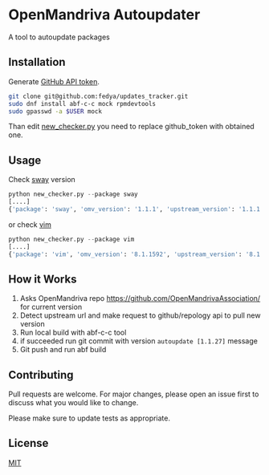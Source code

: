 # OpenMandriva Autoupdater

A tool to autoupdate packages

## Installation

Generate [GitHub API token](https://github.com/settings/tokens).

```bash
git clone git@github.com:fedya/updates_tracker.git
sudo dnf install abf-c-c mock rpmdevtools
sudo gpasswd -a $USER mock
```

Than edit [new_checker.py](https://github.com/fedya/updates_tracker/blob/master/new_checker.py#L16)
you need to replace github_token with obtained one.

## Usage
Check [sway](https://github.com/swaywm/sway) version
```python
python new_checker.py --package sway
[....]
{'package': 'sway', 'omv_version': '1.1.1', 'upstream_version': '1.1.1', 'project_url': 'https://github.com/SirCmpwn/sway/'}

```
or check [vim](https://github.com/vim)
```python
python new_checker.py --package vim
[....]
{'package': 'vim', 'omv_version': '8.1.1592', 'upstream_version': '8.1.1592', 'project_url': 'https://github.com/vim/vim/'}

```

## How it Works
1. Asks OpenMandriva repo https://github.com/OpenMandrivaAssociation/ for current version
2. Detect upstream url and make request to github/repology api to pull new version
3. Run local build with abf-c-c tool
4. if succeeded run git commit with version ```autoupdate [1.1.27]``` message
5. Git push and run abf build

## Contributing
Pull requests are welcome. For major changes, please open an issue first to discuss what you would like to change.

Please make sure to update tests as appropriate.

## License
[MIT](https://choosealicense.com/licenses/mit/)
